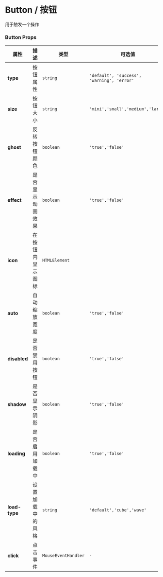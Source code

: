 # Button / 按钮

用于触发一个操作

<playground title="默认的" name="ex-button-default" desc="默认Button包含一个动画效果。" />

<playground title="加载中" name="ex-button-loading" desc="Button按钮支持加载状态。" />

<playground title="禁用" name="ex-button-disabled"  desc="禁止Button的一切操作" />

<playground title="阴影" name="ex-button-shadow" desc="使用阴影凸显层级" />

<playground title="类型" name="ex-button-type" desc="不同状态下的按钮" />

<playground title="幽灵" name="ex-button-ghost" desc="底色与主色相反的透明按钮" />

<playground title="尺寸" name="ex-button-size" desc="不同大小下的按钮" />

<playground title="图标" name="ex-button-icon" desc="按钮内的图标色彩和大小将会被自动设置" />

### Button Props

| 属性          | 描述             | 类型                | 可选值                                     | 默认      |
| ------------- | ---------------- | ------------------- | ------------------------------------------ | --------- |
| **type**      | 按钮属性         | `string`            | `'default', 'success', 'warning', 'error'` | `default` |
| **size**      | 按钮大小         | `string`            | `'mini','small','medium','large'`          | `medium`  |
| **ghost**     | 反转按钮颜色     | `boolean`           | `'true','false'`                           | `false`   |
| **effect**    | 是否显示动画效果 | `boolean`           | `'true','false'`                           | `true`    |
| **icon**      | 在按钮内显示图标 | `HTMLElement`       |                                            | `-`       |
| **auto**      | 自动缩放宽度     | `boolean`           | `'true','false'`                           | `false`   |
| **disabled**  | 是否禁用按钮     | `boolean`           | `'true','false'`                           | `false`   |
| **shadow**    | 是否显示阴影     | `boolean`           | `'true','false'`                           | `false`   |
| **loading**   | 是否启用加载中   | `boolean`           | `'true','false'`                           | `false`   |
| **load-type** | 设置加载中的风格 | `string`            | `'default','cube','wave'`                  | `default` |
| **click**     | 点击事件         | `MouseEventHandler` | `-`                                        | `-`       |

